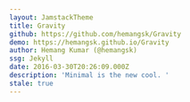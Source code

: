 ```yaml
---
layout: JamstackTheme
title: Gravity
github: https://github.com/hemangsk/Gravity
demo: https://hemangsk.github.io/Gravity
author: Hemang Kumar (@hemangsk)
ssg: Jekyll
date: 2016-03-30T20:26:09.000Z
description: 'Minimal is the new cool. '
stale: true
---
```

